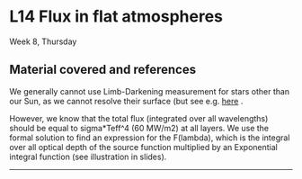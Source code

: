 # L14 Flux in flat atmospheres

Week 8, Thursday


## Material covered and references



We generally cannot use Limb-Darkening measurement for stars other than our Sun, as we cannot resolve their surface (but see e.g. [here](http://articles.adsabs.harvard.edu/cgi-bin/nph-iarticle_query?1996ApJ...459..278M&amp;data_type=PDF_HIGH&amp;whole_paper=YES&amp;type=PRINTER&amp;filetype=.pdf) .

However, we know that the total flux (integrated over all wavelengths) should be equal to sigma*Teff^4 (60 MW/m2) at all layers.
We use the formal solution to find an expression for the F(lambda), which is the integral over all optical depth of the source function multiplied by an Exponential integral function (see illustration in slides). 

---
